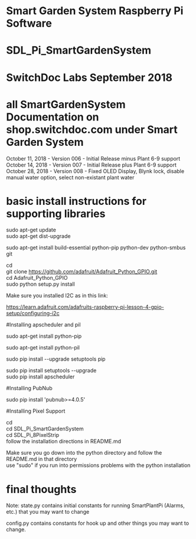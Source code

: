 #
# Smart Garden System Raspberry Pi Software
# SDL_Pi_SmartGardenSystem
#
# SwitchDoc Labs September 2018
#

# all SmartGardenSystem Documentation on  shop.switchdoc.com under Smart Garden System

October 11, 2018 - Version 006 - Initial Release minus Plant 6-9 support
October 14, 2018 - Version 007 - Initial Release plus Plant 6-9 support
October 28, 2018 - Version 008 - Fixed OLED Display, Blynk lock, disable manual water option, select non-existant plant water

# basic install instructions for supporting libraries

sudo apt-get update <BR>
sudo apt-get dist-upgrade <BR>

sudo apt-get install build-essential python-pip python-dev python-smbus git <BR>

cd  <BR>
git clone https://github.com/adafruit/Adafruit_Python_GPIO.git <BR>
cd Adafruit_Python_GPIO <BR>
sudo python setup.py install <BR>


Make sure you installed I2C as in this link:

https://learn.adafruit.com/adafruits-raspberry-pi-lesson-4-gpio-setup/configuring-i2c

#Installing apscheduler and pil

sudo apt-get install python-pip<BR>

sudo apt-get install python-pil <BR>

sudo pip install --upgrade setuptools pip <BR>

sudo pip install setuptools --upgrade  <BR>
sudo pip install apscheduler <BR>

#Installing PubNub

sudo pip install 'pubnub>=4.0.5' <BR>

#Installing Pixel Support

cd<BR>
cd SDL_Pi_SmartGardenSystem<BR>
cd SDL_Pi_8PixelStrip<BR>
follow the installation directions in README.md<BR>

Make sure you go down into the python directory and follow the README.md in that directory<BR>
use "sudo" if you run into permissions problems with the python installation<BR>

# final thoughts

Note:  state.py contains initial constants for running SmartPlantPi (Alarms, etc.) that you may want to change <BR>

config.py contains constants for hook up and other things you may want to change.<BR>
